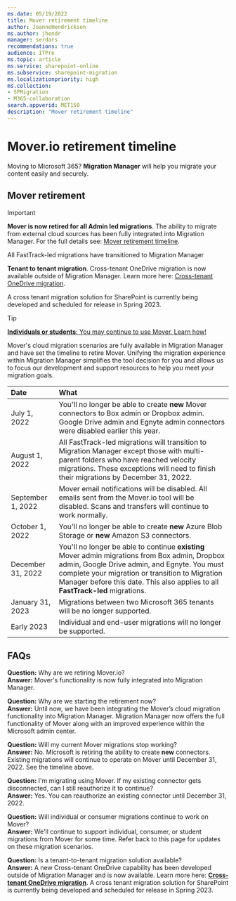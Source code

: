 ```yaml
---
ms.date: 05/19/2022
title: Mover retirement timeline
author: JoanneHendrickson
ms.author: jhendr
manager: serdars
recommendations: true
audience: ITPro
ms.topic: article
ms.service: sharepoint-online
ms.subservice: sharepoint-migration
ms.localizationpriority: high
ms.collection:
- SPMigration
- M365-collaboration
search.appverid: MET150
description: "Mover retirement timeline"
---
```

# Mover.io retirement timeline

Moving to Microsoft 365? **Migration Manager** will help you migrate your content easily and securely.

## Mover retirement

>[!Important]
>**Mover is now retired for all Admin led migrations**. The ability to migrate from external cloud sources has been fully integrated into Migration Manager. For the full details see: [Mover retirement timeline](mover-retirement-timeline.md).
>
>All FastTrack-led migrations have transitioned to Migration Manager
>
>**Tenant to tenant migration**. Cross-tenant OneDrive migration is now available outside of Migration Manager. Learn more here: [Cross-tenant OneDrive migration](/microsoft-365/enterprise/cross-tenant-onedrive-migration).  
>
>A cross tenant migration solution for SharePoint is currently being developed and scheduled for release in Spring 2023.


>[!Tip]
>[**Individuals or students**: You may continue to use Mover. Learn how!](https://support.microsoft.com/en-us/office/move-your-school-files-when-you-graduate-7dbda93c-71e6-483f-8914-ad445554cd31)


Mover's cloud migration scenarios are fully available in Migration Manager and have set the timeline to retire Mover. Unifying the migration experience within Migration Manager simplifies the tool decision for you and allows us to focus our development and support resources to help you meet your migration goals.

|Date|What|
|:-----|:-----|
|July 1, 2022|You'll no longer be able to create **new** Mover connectors to Box admin or Dropbox admin. Google Drive admin and Egnyte admin connectors were disabled earlier this year.|
|August 1, 2022|All FastTrack-led migrations will transition to Migration Manager except those with multi-parent folders who have reached velocity migrations. These exceptions will need to finish their migrations by December 31, 2022.|
|September 1, 2022|Mover email notifications will be disabled. All emails sent from the Mover.io tool will be disabled. Scans and transfers will continue to work normally.|
|October 1, 2022|You'll no longer be able to create **new** Azure Blob Storage or **new** Amazon S3 connectors.| 
|December 31, 2022|You'll no longer be able to continue **existing** Mover admin migrations from Box admin, Dropbox admin, Google Drive admin, and Egnyte. You must complete your migration or transition to Migration Manager before this date.  This also applies to all **FastTrack-led** migrations.|
|January 31, 2023|Migrations between two Microsoft 365 tenants will be no longer supported.|
|Early 2023|Individual and end-user migrations will no longer be supported.|


## FAQs

**Question:**  Why are we retiring Mover.io?</br>
**Answer:**    Mover's functionality is now fully integrated into Migration Manager.

**Question:** Why are we starting the retirement now?</br>
**Answer:**   Until now, we have been integrating the Mover’s cloud migration functionality into Migration Manager. Migration Manager now offers the full functionality of Mover along with an improved experience within the Microsoft admin center. 

**Question:**  Will my current Mover migrations stop working?</br>
**Answer:**    No. Microsoft is retiring the ability to create **new** connectors. Existing migrations will continue to operate on Mover until December 31, 2022.  See the timeline above. 

**Question:**  I'm migrating using Mover. If my existing connector gets disconnected, can I still reauthorize it to continue?</br>
**Answer:**    Yes. You can reauthorize an existing connector until December 31, 2022.

**Question:** Will individual or consumer migrations continue to work on Mover?</br>
**Answer:**   We'll continue to support individual, consumer, or student migrations from Mover for some time. Refer back to this page for updates on these migration scenarios. 

**Question:** Is a tenant-to-tenant migration solution available?</br>
**Answer:**  A new Cross-tenant OneDrive capability has been developed outside of Migration Manager and is now available. Learn more here: [**Cross-tenant OneDrive migration**](/microsoft-365/enterprise/cross-tenant-onedrive-migration).  A cross tenant migration solution for SharePoint is currently being developed and scheduled for release in Spring 2023.

